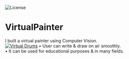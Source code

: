 ![License](https://img.shields.io/badge/License-GPL&ndash;3.0%20-red.svg)

# VirtualPainter
I built a virtual painter using Computer Vision. 
<br>
[![Virtual Drums](https://img.youtube.com/vi/cdJeKnXsDnI/0.jpg)](https://www.youtube.com/watch?v=cdJeKnXsDnI)
• User can write & draw on air smoothly.
<br>
• It can be used for educational purposes & in many fields.
<br>
